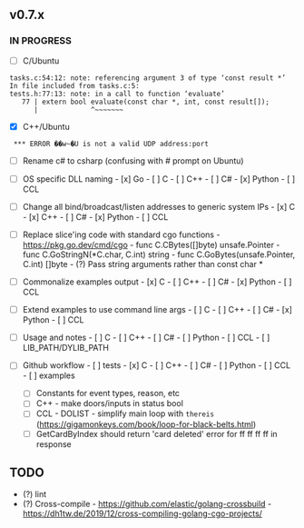 ## v0.7.x

### IN PROGRESS

- [ ] C/Ubuntu
```
tasks.c:54:12: note: referencing argument 3 of type ‘const result *’
In file included from tasks.c:5:
tests.h:77:13: note: in a call to function ‘evaluate’
   77 | extern bool evaluate(const char *, int, const result[]);
      |             ^~~~~~~~
```

- [x] C++/Ubuntu
```
 *** ERROR ��w~�U is not a valid UDP address:port
```

- [ ] Rename c# to csharp (confusing with # prompt on Ubuntu)

- [ ] OS specific DLL naming
      - [x] Go
      - [ ] C
      - [ ] C++
      - [ ] C#
      - [x] Python
      - [ ] CCL

- [ ] Change all bind/broadcast/listen addresses to generic system IPs
      - [x] C
      - [x] C++
      - [ ] C#
      - [x] Python
      - [ ] CCL

- [ ] Replace slice'ing code with standard cgo functions
      - https://pkg.go.dev/cmd/cgo
      - func C.CBytes([]byte) unsafe.Pointer
      - func C.GoStringN(*C.char, C.int) string
      - func C.GoBytes(unsafe.Pointer, C.int) []byte
      - (?) Pass string arguments rather than const char *

- [ ] Commonalize examples output
      - [x] C
      - [ ] C++
      - [ ] C#
      - [x] Python
      - [ ] CCL

- [ ] Extend examples to use command line args
      - [ ] C
      - [ ] C++
      - [ ] C#
      - [x] Python
      - [ ] CCL
  
- [ ] Usage and notes
      - [ ] C
      - [ ] C++
      - [ ] C#
      - [ ] Python
      - [ ] CCL
      - [ ] LIB_PATH/DYLIB_PATH

- [ ] Github workflow
      - [ ] tests
            - [x] C
            - [ ] C++
            - [ ] C#
            - [ ] Python
            - [ ] CCL
      - [ ] examples

  - [ ] Constants for event types, reason, etc
  - [ ] C++ 
        - make doors/inputs in status bool
  - [ ] CCL
        - DOLIST
        - simplify main loop with `thereis` (https://gigamonkeys.com/book/loop-for-black-belts.html)
  - [ ] GetCardByIndex should return 'card deleted' error for ff ff ff ff in response

## TODO

- (?) lint
- (?) Cross-compile
      - https://github.com/elastic/golang-crossbuild
      - https://dh1tw.de/2019/12/cross-compiling-golang-cgo-projects/


